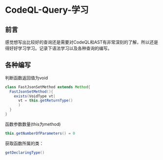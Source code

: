 # CodeQL-Query-学习

## 前言

感觉想写出比较好的查询还是需要对CodeQL和AST有非常深刻的了解，所以还是得好好学习学习。记录下语法学习以及各种查询的编写。



## 各种编写

判断函数返回值为void

```java
class FastJsonSetMethod extends Method{
  FastJsonSetMethod(){
    exists(VoidType vt|
      vt = this.getReturnType()
      )
  }
}
```

函数参数数量(this为method)

```java
this.getNumberOfParameters() = 0
```



获取函数所属的类：

```java
getDeclaringType()
```





